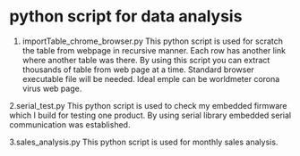 # python script for data analysis

1. importTable_chrome_browser.py
This python script is used for scratch the table from webpage in recursive manner. Each row has another link where another table was there. By using this script
you can extract thousands of table from web page at a time. Standard browser executable file will be needed. Ideal emple can be worldmeter corona virus web page.

2.serial_test.py 
This python script is used to check my embedded firmware which I build for testing one product.
By using serial library embedded serial communication was established.

3.sales_analysis.py 
This python script is used for monthly sales analysis.
